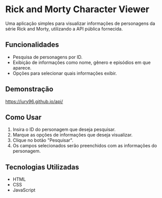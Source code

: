 # Rick and Morty Character Viewer


Uma aplicação simples para visualizar informações de personagens da série Rick and Morty, utilizando a API pública fornecida.

## Funcionalidades

- Pesquisa de personagens por ID.
- Exibição de informações como nome, gênero e episódios em que aparece.
- Opções para selecionar quais informações exibir.

## Demonstração

https://iury96.github.io/api/


## Como Usar

1. Insira o ID do personagem que deseja pesquisar.
2. Marque as opções de informações que deseja visualizar.
3. Clique no botão "Pesquisar".
4. Os campos selecionados serão preenchidos com as informações do personagem.

## Tecnologias Utilizadas

- HTML
- CSS
- JavaScript

